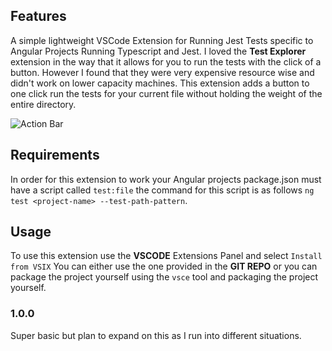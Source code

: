 ## Features

A simple lightweight VSCode Extension for Running Jest Tests specific to Angular Projects Running Typescript and Jest. I loved the **Test Explorer** extension in the way that it allows for you to run the tests with the click of a button. However I found that they were very expensive resource wise and didn't work on lower capacity machines. This extension adds a button to one click run the tests for your current file without holding the weight of the entire directory. 

![Action Bar](<Screenshot 2024-01-29 at 2.03.55 PM.png>)


## Requirements

In order for this extension to work your Angular projects package.json must have a script called `test:file` the command for this script is as follows `ng test <project-name> --test-path-pattern`.


## Usage

To use this extension use the **VSCODE** Extensions Panel and select `Install from VSIX` You can either use the one provided in the **GIT REPO** or you can package the project yourself using the `vsce`  tool and packaging the project yourself.

### 1.0.0

Super basic but plan to expand on this as I run into different situations. 

